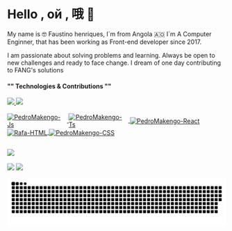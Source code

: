 #  Hello  , ой , 哦 👋
My name is 🤓 Faustino henriques, I´m from Angola 🇦🇴  I´m A Computer Enginner, that has been working as Front-end developer since 2017. 

I am passionate about solving problems and learning. Always be open to new challenges and ready to face change. I dream of one day contributing to FANG's solutions

#### "" Technologies & Contributions ""
<div>
<a href="https://github.com/­rafaballerini">
<img height="180em" src="https://­github-readme-stats.v­ercel.app/­api?username=pedromak­engo&show_icons=true­&theme=dracula&inclu­de_all_commits=true&­count_private=true"/>
<img height="180em" src="https://­github-readme-stats.v­ercel.app/api/­top-langs/­?username=pedromakeng­o&layout=compact&lan­gs_count=7&theme=dra­cula"/>
</div>
<div style="display: inline_block"><br>
<img align="center" alt="PedroMakengo-Js­" height="30" width="40" src="https://­raw.githubusercontent­.com/devicons/­devicon/master/icons/­javascript/­javascript-plain.svg">
<img align="center" alt="PedroMakengo-Ts­" height="30" width="40" src="https://­raw.githubusercontent­.com/devicons/­devicon/master/icons/­typescript/­typescript-plain.svg">
<img align="center" alt="PedroMakengo-Re­act" height="30" width="40" src="https://­raw.githubusercontent­.com/devicons/­devicon/master/icons/­react/­react-original.svg">
<img align="center" alt="Rafa-HTML" height="30" width="40" src="https://­raw.githubusercontent­.com/devicons/­devicon/master/icons/­html5/­html5-original.svg">
<img align="center" alt="PedroMakengo-CS­S" height="30" width="40" src="https://­raw.githubusercontent­.com/devicons/­devicon/master/icons/­css3/­css3-original.svg">

</div>

 
  
  ##
  <!--inserir a conta do instagram-->
<div> 
  <a href="https://www.instagram.com/henriquesf52/" target="_blank"><img src="https://img.shields.io/badge/-Instagram-%23E4405F?style=for-the-badge&logo=instagram&logoColor=white" target="_blank"></a>
 
 <!--inserir a conta do Twitch-->
 
 	
  <a href = "eadpea2020@gmail.com"><img src="https://img.shields.io/badge/-Gmail-%23333?style=for-the-badge&logo=gmail&logoColor=white" target="_blank"></a>
  <a href="https://www.linkedin.com/in/faustino-henriques-317a84208" target="_blank"><img src="https://img.shields.io/badge/-LinkedIn-%230077B5?style=for-the-badge&logo=linkedin&logoColor=white" target="_blank"></a> 
 
  ![Snake animation](https://github.com/f50kdev/PedroMakengo/blob/output/github-contribution-grid-snake.svg)
 
</div>
</div>
